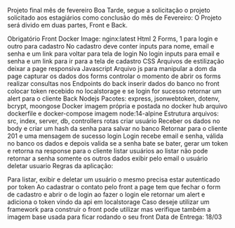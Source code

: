 Projeto final mês de fevereiro
Boa Tarde, segue a solicitação o projeto solicitado aos estagiários como conclusão do mês de Fevereiro: O Projeto será divido em duas partes, Front e Back.

Obrigatório
Front
Docker
Image: nginx:latest
Html
2 Forms, 1 para login e outro para cadastro
No cadastro deve conter inputs para nome, email e senha e um link para voltar para tela de login
No login inputs para email e senha e um link para ir para a tela de cadastro
CSS
Arquivos de estilização
deixar a page responsiva
Javascript
Arquivo js para manipular a dom da page
capturar os dados dos forms
controlar o momento de abrir os forms
realizar consultas nos Endpoints do back
inserir dados do banco no front
colocar token recebido no localstorage
e se login for sucesso retornar um alert para o cliente
Back
Nodejs
Pacotes: express, jsonwebtoken, dotenv, bcrypt, moongose
Docker
imagem própria e postada no docker hub
arquivo dockerfile e docker-compose
imagem node:14-alpine
Estrutura
arquivos: src, index, server, db, controllers
rotas
criar usuário
Receber os dados no body e criar um hash da senha para salvar no banco
Retornar para o cliente 201 e uma mensagem de sucesso
login
Login recebe email e senha, válida no banco os dados e depois valida se a senha bate se bater, gerar um token e retorna na response para o cliente
listar usuários
ao listar não pode retornar a senha somente os outros dados
exibir pelo email o usuário
deletar usuario
Regras da aplicação:

Para listar, exibir e deletar um usuário o mesmo precisa estar autenticado por token
Ao cadastrar o contato pelo front a page tem que fechar o form de cadastro e abrir o de login
ao fazer o login ele retornar um alert e adiciona o token vindo da api em localstorage
Caso deseje utilizar um framework para construir o front pode utilizar mas verifique também a imagem base usada para ficar rodando o seu front
Data de Entrega: 18/03